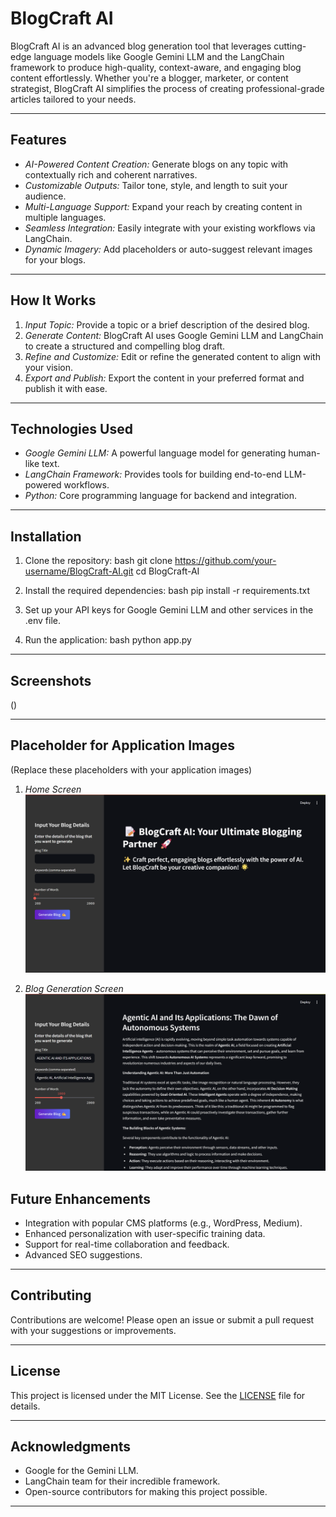 # BlogCraft AI

BlogCraft AI is an advanced blog generation tool that leverages cutting-edge language models like Google Gemini LLM and the LangChain framework to produce high-quality, context-aware, and engaging blog content effortlessly. Whether you're a blogger, marketer, or content strategist, BlogCraft AI simplifies the process of creating professional-grade articles tailored to your needs.

---

## Features

- *AI-Powered Content Creation:* Generate blogs on any topic with contextually rich and coherent narratives.
- *Customizable Outputs:* Tailor tone, style, and length to suit your audience.
- *Multi-Language Support:* Expand your reach by creating content in multiple languages.
- *Seamless Integration:* Easily integrate with your existing workflows via LangChain.
- *Dynamic Imagery:* Add placeholders or auto-suggest relevant images for your blogs.

---

## How It Works

1. *Input Topic:* Provide a topic or a brief description of the desired blog.
2. *Generate Content:* BlogCraft AI uses Google Gemini LLM and LangChain to create a structured and compelling blog draft.
3. *Refine and Customize:* Edit or refine the generated content to align with your vision.
4. *Export and Publish:* Export the content in your preferred format and publish it with ease.

---

## Technologies Used

- *Google Gemini LLM:* A powerful language model for generating human-like text.
- *LangChain Framework:* Provides tools for building end-to-end LLM-powered workflows.
- *Python:* Core programming language for backend and integration.

---

## Installation

1. Clone the repository:
   bash
   git clone https://github.com/your-username/BlogCraft-AI.git
   cd BlogCraft-AI
   
2. Install the required dependencies:
   bash
   pip install -r requirements.txt
   
3. Set up your API keys for Google Gemini LLM and other services in the .env file.
4. Run the application:
   bash
   python app.py
   

---

## Screenshots

()

---

## Placeholder for Application Images

(Replace these placeholders with your application images)

1. *Home Screen*
   ![Home Screen Placeholder](1.png)

2. *Blog Generation Screen*
   ![Blog Generation Placeholder](2.png)

## Future Enhancements

- Integration with popular CMS platforms (e.g., WordPress, Medium).
- Enhanced personalization with user-specific training data.
- Support for real-time collaboration and feedback.
- Advanced SEO suggestions.

---

## Contributing

Contributions are welcome! Please open an issue or submit a pull request with your suggestions or improvements.

---

## License

This project is licensed under the MIT License. See the [LICENSE](LICENSE) file for details.

---

## Acknowledgments

- Google for the Gemini LLM.
- LangChain team for their incredible framework.
- Open-source contributors for making this project possible.

---